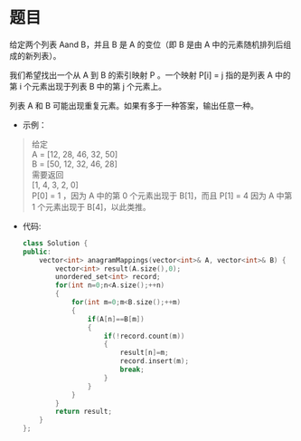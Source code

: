 # 题目
给定两个列表 Aand B，并且 B 是 A 的变位（即 B 是由 A 中的元素随机排列后组成的新列表）。

我们希望找出一个从 A 到 B 的索引映射 P 。一个映射 P[i] = j 指的是列表 A 中的第 i 个元素出现于列表 B 中的第 j 个元素上。

列表 A 和 B 可能出现重复元素。如果有多于一种答案，输出任意一种。


* 示例：
  
>给定<br>
A = [12, 28, 46, 32, 50]<br>
B = [50, 12, 32, 46, 28]<br>
需要返回<br>
[1, 4, 3, 2, 0]<br>
P[0] = 1 ，因为 A 中的第 0 个元素出现于 B[1]，而且 P[1] = 4 因为 A 中第 1 个元素出现于 B[4]，以此类推。


* 代码:
    ```C++
    class Solution {
    public:
        vector<int> anagramMappings(vector<int>& A, vector<int>& B) {
            vector<int> result(A.size(),0);
            unordered_set<int> record;
            for(int n=0;n<A.size();++n)
            {
                for(int m=0;m<B.size();++m)
                {
                    if(A[n]==B[m])
                    {
                        if(!record.count(m))
                        {
                            result[n]=m;
                            record.insert(m);
                            break;
                        }
                    }
                }
            }
            return result;
        }
    };
    ```